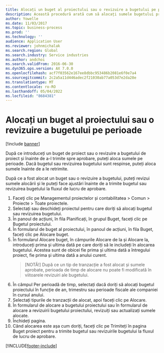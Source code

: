```yaml
---
title: Alocați un buget al proiectului sau o revizuire a bugetului pe perioade
description: Această procedură arată cum să alocați sumele bugetului proiectului pe perioade.
author: Yowelle
ms.date: 11/03/2017
ms.topic: business-process
ms.prod: ''
ms.technology: ''
audience: Application User
ms.reviewer: johnmichalak
ms.search.region: Global
ms.search.industry: Service industries
ms.author: andchoi
ms.search.validFrom: 2016-06-30
ms.dyn365.ops.version: AX 7.0.0
ms.openlocfilehash: acf7f03562e167ee8dbbc953486b2081e6f0e7a4
ms.sourcegitcommit: 2c2a5a11d446adec2f21030ab77a053d7e2da28e
ms.translationtype: MT
ms.contentlocale: ro-RO
ms.lasthandoff: 05/04/2022
ms.locfileid: "8684381"
---
```

# <a name="allocate-a-project-budget-or-budget-revision-across-periods"></a>Alocați un buget al proiectului sau o revizuire a bugetului pe perioade

[!include [banner](../../includes/banner.md)]

După ce introduceți un buget de proiect sau o revizuire a bugetului de proiect și înainte de a-l trimite spre aprobare, puteți aloca sumele pe perioade. Dacă bugetul sau revizuirea bugetului sunt respinse, puteți aloca sumele înainte de a le retrimite. 

După ce a fost alocat un buget sau o revizuire a bugetului, puteți revizui sumele alocării și le puteți face ajustări înainte de a trimite bugetul sau revizuirea bugetului la fluxul de lucru de aprobare. 

1. Faceţi clic pe Managementul proiectelor și contabilitatea > Comun > Proiecte > Toate proiectele. 
2. Selectați sau deschideți proiectul pentru care doriți să alocați bugetul sau revizuirea bugetului. 
3. În panoul de acțiuni, în fila Planificați, în grupul Buget, faceți clic pe Bugetul proiectului. 
4. În formularul de buget al proiectului, în panoul de acțiuni, în fila Buget, faceți clic pe Alocare buget. 
5. În formularul Alocare buget, în câmpurile Alocare de la și Alocare la, introduceți prima și ultima dată pe care doriți să le includeți în alocarea bugetului. Acestea sunt de obicei fie prima și ultima dată a întregului proiect, fie prima și ultima dată a anului curent.  
   > [NOTĂ!] După ce un tip de tranzacție a fost alocat și sumele aprobate, perioada de timp de alocare nu poate fi modificată în viitoarele revizuiri ale bugetului. 
6. În câmpul Per perioadă de timp, selectați dacă doriți să alocați bugetul proiectului în funcție de an, trimestru sau perioade fiscale ale companiei în cursul anului.
7. Selectați tipurile de tranzacții de alocat, apoi faceți clic pe Alocare. 
8. În formularul de alocare a bugetului proiectului sau în formularul de alocare a revizuirii bugetului proiectului, revizuiți sau actualizați sumele alocate. 
9. Închideți pagina.
10. Când alocarea este așa cum doriți, faceți clic pe Trimiteți în pagina Buget proiect pentru a trimite bugetul sau revizuirile bugetului la fluxul de lucru de aprobare.  




[!INCLUDE[footer-include](../../includes/footer-banner.md)]